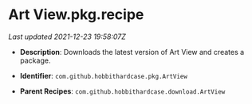 # Art View.pkg.recipe

_Last updated 2021-12-23 19:58:07Z_

- **Description**: Downloads the latest version of Art View and creates a package.

- **Identifier**: `com.github.hobbithardcase.pkg.ArtView`

- **Parent Recipes**: `com.github.hobbithardcase.download.ArtView`